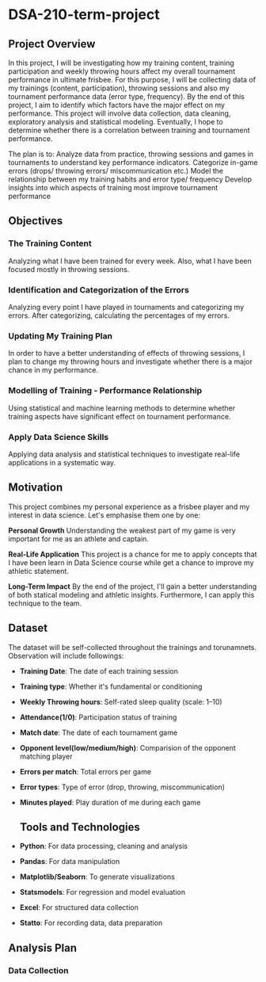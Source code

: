 # DSA-210-term-project

## Project Overview
In this project, I will be investigating how my training content, training participation and weekly throwing hours affect my overall tournament performance in ultimate frisbee. For this purpose, I will be collecting data of my trainings (content, participation), throwing sessions and also my tournament performance data (error type, frequency). By the end of this project, I aim to identify which factors have the major effect on my performance. This project will involve data collection, data cleaning, exploratory analysis and statistical modeling. Eventually, I hope to determine whether there is a correlation between training and tournament performance. 

The plan is to:
Analyze data from practice, throwing sessions and games in tournaments to understand key performance indicators.
Categorize in-game errors (drops/ throwing errors/ miscommunication etc.)
Model the relationship between my training habits and error type/ frequency
Develop insights into which aspects of training most improve tournament performance


## Objectives
### The Training Content
Analyzing what I have been trained for every week. Also, what I have been focused mostly in throwing sessions.

### Identification and Categorization of the Errors
Analyzing every point I have played in tournaments and categorizing my errors. After categorizing, calculating the percentages of my errors.

### Updating My Training Plan
In order to have a better understanding of effects of throwing sessions, I plan to change my throwing hours and investigate whether there is a major chance in my performance.

### Modelling of Training - Performance Relationship
Using statistical and machine learning methods to determine whether training aspects have significant effect on tournament performance.

### Apply Data Science Skills
Applying data analysis and statistical techniques to investigate real-life applications in a systematic way.


## Motivation
This project combines my personal experience as a frisbee player and my interest in data science.
Let's emphasise them one by one:

**Personal Growth**
Understanding the weakest part of my game is very important for me as an athlete and captain. 

**Real-Life Application**
This project is a chance for me to apply concepts that I have been learn in Data Science course while get a chance to improve my athletic statement.

**Long-Term Impact**
By the end of the project, I'll gain a better understanding of both statical modeling and athletic insights. Furthermore, I can apply this technique to the team.

## Dataset
The dataset will be self-collected throughout the trainings and torunamnets. Observation will include followings:

- **Training Date**: The date of each training session  
- **Training type**: Whether it's fundamental or conditioning  
- **Weekly Throwing hours**: Self-rated sleep quality (scale: 1–10)  
- **Attendance(1/0)**: Participation status of training  
- **Match date**: The date of each tournament game 
- **Opponent level(low/medium/high)**:  Comparision of the opponent matching player  
- **Errors per match**: Total errors per game
- **Error types**: Type of error (drop, throwing, miscommunication)
- **Minutes played**: Play duration of me during each game

  ## Tools and Technologies

- **Python**: For data processing, cleaning and analysis
- **Pandas**: For data manipulation
- **Matplotlib/Seaborn**: To generate visualizations
- **Statsmodels**: For regression and model evaluation
- **Excel**: For structured data collection
- **Statto**: For recording data, data preparation

 ## Analysis Plan

 ### Data Collection
 

  

